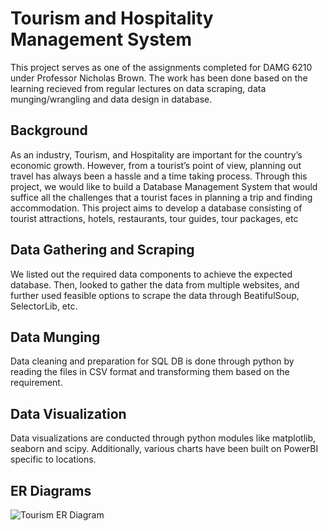 # Tourism and Hospitality Management System 

This project serves as one of the assignments completed for DAMG 6210 under Professor Nicholas Brown. The work has been done based on the learning recieved from regular lectures on data scraping, data munging/wrangling and data design in database.

## Background
As an industry, Tourism, and Hospitality are important for the country’s economic growth. However, from a tourist’s point of view, planning out travel has always been a hassle and a time taking process. Through this project, we would like to build a Database Management System that would suffice all the challenges that a tourist faces in planning a trip and finding accommodation. This project aims to develop a database consisting of tourist attractions, hotels, restaurants, tour guides, tour packages, etc 

## Data Gathering and Scraping 
We listed out the required data components to achieve the expected database. Then, looked to gather the data from multiple websites, and further used feasible options to scrape the data through BeatifulSoup, SelectorLib, etc.  

## Data Munging 
Data cleaning and preparation for SQL DB is done through python by reading the files in CSV format and transforming them based on the requirement. 

## Data Visualization
Data visualizations are conducted through python modules like matplotlib, seaborn and scipy. Additionally, various charts have been built on PowerBI specific to locations.

## ER Diagrams
![Tourism ER Diagram](https://user-images.githubusercontent.com/113845871/207751130-3a7bdd72-bfad-40a3-a179-279caf459f6d.png)
